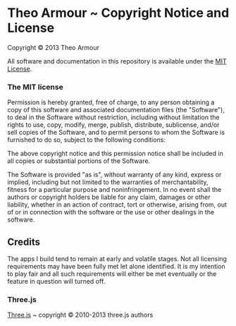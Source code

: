 
Theo Armour ~ Copyright Notice and License
==========================================
 
Copyright &copy; 2013 Theo Armour

All software and documentation in this repository is available under the [MIT License](http://en.wikipedia.org/wiki/MIT_License).


### The MIT license

Permission is hereby granted, free of charge, to any person obtaining a copy
of this software and associated documentation files (the "Software"), to deal
in the Software without restriction, including without limitation the rights
to use, copy, modify, merge, publish, distribute, sublicense, and/or sell
copies of the Software, and to permit persons to whom the Software is
furnished to do so, subject to the following conditions:

The above copyright notice and this permission notice shall be included in
all copies or substantial portions of the Software.

The Software is provided "as is", without warranty of any kind, express or
implied, including but not limited to the warranties of merchantability,
fitness for a particular purpose and noninfringement. In no event shall the
authors or copyright holders be liable for any claim, damages or other
liability, whether in an action of contract, tort or otherwise, arising from,
out of or in connection with the software or the use or other dealings in
the software.


## Credits
The apps I build  tend to remain at early and volatile stages. 
Not all licensing requirements may have been fully met let alone identified. 
It is my intention to play fair and all such requirements will either be met eventually or the feature in question will turned off.

### Three.js
[Three.js]( http://mrdoob.github.io ) ~ copyright &copy; 2010-2013 three.js authors